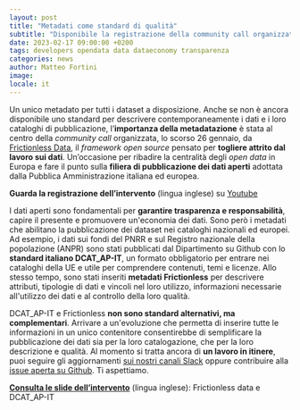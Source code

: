 ```yaml
---
layout: post
title: "Metadati come standard di qualità"
subtitle: "Disponibile la registrazione della community call organizzata da Frictionless Data"
date: 2023-02-17 09:00:00 +0200
tags: developers opendata data dataeconomy transparenza
categories: news
author: Matteo Fortini
image:
locale: it
---
```

Un unico metadato per tutti i dataset a disposizione. Anche se non è ancora disponibile uno standard per descrivere contemporaneamente i dati e i loro cataloghi di pubblicazione, l’**importanza della metadatazione** è stata al centro della *community call* organizzata, lo scorso 26 gennaio, da [Frictionless Data](https://frictionlessdata.io), il *framework open source* pensato per **togliere attrito dal lavoro sui dati**. Un’occasione per ribadire la centralità degli *open data* in Europa e fare il punto sulla **filiera di pubblicazione dei dati aperti** adottata dalla Pubblica Amministrazione italiana ed europea.

**Guarda la registrazione dell’intervento** (lingua inglese) su [Youtube](https://www.youtube.com/watch?v=sHHRT5ptqbg&t=746s)

I dati aperti sono fondamentali per **garantire trasparenza e responsabilità**, capire il presente e promuovere un'economia dei dati. Sono però i metadati che abilitano la pubblicazione dei dataset nei cataloghi nazionali ed europei. Ad esempio, i dati sui fondi del PNRR e sul Registro nazionale della popolazione (ANPR) sono stati pubblicati dal Dipartimento su Github con lo **standard italiano DCAT_AP-IT**, un formato obbligatorio per entrare nei cataloghi della UE e utile per comprendere contenuti, temi e licenze. Allo stesso tempo, sono stati inseriti **metadati Frictionless** per descrivere attributi, tipologie di dati e vincoli nel loro utilizzo, informazioni necessarie all'utilizzo dei dati e al controllo della loro qualità.

DCAT_AP-IT e Frictionless **non sono standard alternativi, ma complementari**. Arrivare a un'evoluzione che permetta di inserire tutte le informazioni in un unico contenitore consentirebbe di semplificare la pubblicazione dei dati sia per la loro catalogazione, che per la loro descrizione e qualità. Al momento si tratta ancora di **un lavoro in itinere**, puoi seguire gli aggiornamenti [sui nostri canali Slack](http://slack.developers.italia.it/) oppure contribuire alla [issue aperta su Github](https://github.com/frictionlessdata/frictionlessdata.io/issues/551). Ti aspettiamo.

**[Consulta le slide dell’intervento](/assets/images/posts/2023-02-17/Frictionless-Data-e-DCAT.pdf)** (lingua inglese): Frictionless data e DCAT_AP-IT
